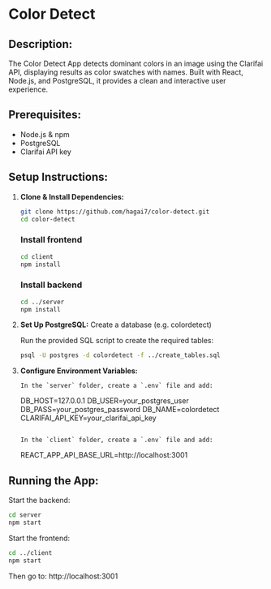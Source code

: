 # **Color Detect**
## **Description:**
The Color Detect App detects dominant colors in an image using the Clarifai API, displaying results as color swatches with names. Built with React, Node.js, and PostgreSQL, it provides a clean and interactive user experience.

## **Prerequisites:**
- Node.js & npm
- PostgreSQL
- Clarifai API key

## **Setup Instructions:**
1. **Clone & Install Dependencies:**
    ```bash
    git clone https://github.com/hagai7/color-detect.git
    cd color-detect
    ```

    ### **Install frontend**
    ```bash
    cd client
    npm install
    ```

    ### **Install backend**
    ```bash
    cd ../server
    npm install
    ```

2. **Set Up PostgreSQL:**
    Create a database (e.g. colordetect)

    Run the provided SQL script to create the required tables:
    ```bash
    psql -U postgres -d colordetect -f ../create_tables.sql
    ```

3. **Configure Environment Variables:**
    ```
    In the `server` folder, create a `.env` file and add:
    ```
    DB_HOST=127.0.0.1
    DB_USER=your_postgres_user
    DB_PASS=your_postgres_password
    DB_NAME=colordetect
    CLARIFAI_API_KEY=your_clarifai_api_key
    ```

    In the `client` folder, create a `.env` file and add:
    ```
    REACT_APP_API_BASE_URL=http://localhost:3001

## **Running the App:**
Start the backend:
```bash
cd server
npm start
```

Start the frontend:
```bash
cd ../client
npm start
```
Then go to: http://localhost:3001
